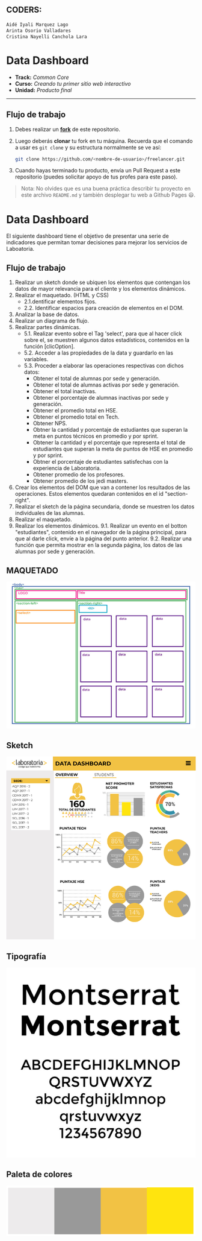 ## CODERS:
```
Aidé Iyali Marquez Lago
Arinta Osorio Valladares
Cristina Nayelli Canchola Lara

   ```
# Data Dashboard

* **Track:** _Common Core_
* **Curso:** _Creando tu primer sitio web interactivo_
* **Unidad:** _Producto final_

***

## Flujo de trabajo

1. Debes realizar un [**fork**](https://gist.github.com/ivandevp/1de47ae69a5e139a6622d78c882e1f74)
   de este repositorio.

2. Luego deberás **clonar** tu fork en tu máquina. Recuerda que el comando a usar
   es `git clone` y su estructura normalmente se ve así:

   ```bash
   git clone https://github.com/<nombre-de-usuario>/freelancer.git
   ```

3. Cuando hayas terminado tu producto, envía un Pull Request a este repositorio
   (puedes solicitar apoyo de tus profes para este paso).

> Nota: No olvides que es una buena práctica describir tu proyecto en este
> archivo `README.md` y también desplegar tu web a Github Pages :smiley:.


# Data Dashboard

El siguiente dashboard tiene el objetivo de presentar una serie de indicadores
que permitan tomar decisiones para mejorar los servicios de Laboatoria. 

## Flujo de trabajo

1. Realizar un sketch donde se ubiquen los elementos que contengan los datos
de mayor relevancia para el cliente y los elementos dinámicos.
2. Realizar el maquetado. (HTML y CSS)
    - 2.1.dentificar elementos fijos.
    - 2.2. Identificar espacios para creación de elementos en el DOM.
3. Analizar la base de datos.
4. Realizar un diagrama de flujo.
5. Realizar partes dinámicas.
    - 5.1. Realizar evento sobre el Tag 'select', para que al hacer click sobre el, se muestren algunos datos estadísticos, contenidos en la función [clicOption].
    - 5.2. Acceder a las propiedades de la data y guardarlo en las variables.
    - 5.3. Proceder a elaborar las operaciones respectivas con dichos datos:
        - Obtener el total de alumnas por sede y generación.
        - Obtener el total de alumnas activas por sede y generación.
        - Obtener el total inactivas.
        - Obtener el porcentaje de alumnas inactivas por sede y generación.
        - Obtener el promedio total en HSE.
        - Obtener el promedio total en Tech.
        - Obtener NPS.
        - Obtner la cantidad y porcentaje de estudiantes que superan la meta en puntos técnicos en promedio y por sprint.
        - Obtener la cantidad y el porcentaje que representa el total de estudiantes que superan la meta de puntos de HSE en promedio y por sprint.
        - Obtner el porcentaje de estudiantes satisfechas con la experiencia de Laboratoria.
        - Obtener promedio de los profesores.
        - Obtener promedio de los jedi masters.
6. Crear los elementos del DOM que van a contener los resultados de las operaciones. Estos elementos quedaran contenidos en el id "section-right".
7. Realizar el sketch de la página secundaria, donde se muestren los datos individuales de las alumnas.
8. Realizar el maquetado.
9. Realizar los elementos dinámicos.
        9.1. Realizar un evento en el botton "estudiantes", contenido en el navegador de la página principal, para que al darle click, envíe a la página del punto anterior.
        9.2. Realizar una función que permita mostrar en la segunda página, los datos de las alumnas por sede y generación.


## MAQUETADO

![Maqueta](assets/images/maqueta.jpg)


## Sketch

![Sketch](assets/images/sketch.jpg)

## Tipografía
![Tipografía](assets/images/typo.jpg)

## Paleta de colores
![Paleta de colores](assets/images/paleta.jpg)
